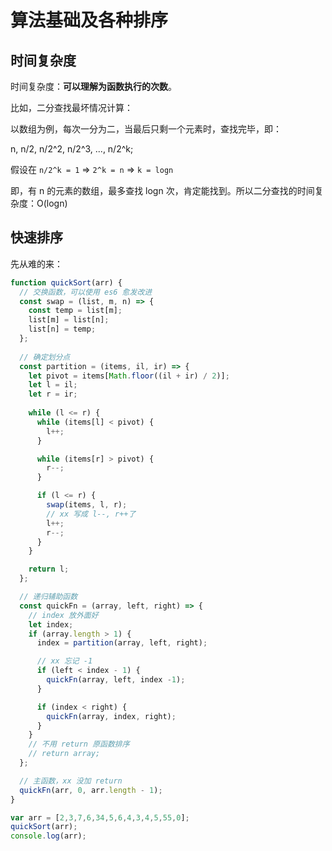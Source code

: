 # 算法基础及各种排序

## 时间复杂度

时间复杂度：**可以理解为函数执行的次数**。

比如，二分查找最坏情况计算：

以数组为例，每次一分为二，当最后只剩一个元素时，查找完毕，即：

n, n/2, n/2^2, n/2^3, ..., n/2^k;

假设在 `n/2^k = 1` => `2^k = n` => `k = logn`

即，有 n 的元素的数组，最多查找 logn 次，肯定能找到。所以二分查找的时间复杂度：O(logn)

## 快速排序

先从难的来：

```js
function quickSort(arr) {
  // 交换函数，可以使用 es6 愈发改进
  const swap = (list, m, n) => {
    const temp = list[m];
    list[m] = list[n];
    list[n] = temp;
  };
  
  // 确定划分点
  const partition = (items, il, ir) => {
    let pivot = items[Math.floor((il + ir) / 2)];
    let l = il;
    let r = ir;
    
    while (l <= r) {
      while (items[l] < pivot) {
        l++;
      }

      while (items[r] > pivot) {
        r--;
      }

      if (l <= r) {
        swap(items, l, r);
        // xx 写成 l--, r++了
        l++;
        r--;
      }
    }

    return l;
  };

  // 递归辅助函数
  const quickFn = (array, left, right) => {
    // index 放外面好
    let index;
    if (array.length > 1) {
      index = partition(array, left, right);

      // xx 忘记 -1
      if (left < index - 1) {
        quickFn(array, left, index -1);
      }

      if (index < right) {
        quickFn(array, index, right);
      }
    }
    // 不用 return 原函数排序
    // return array;
  };

  // 主函数，xx 没加 return
  quickFn(arr, 0, arr.length - 1);
}

var arr = [2,3,7,6,34,5,6,4,3,4,5,55,0];
quickSort(arr);
console.log(arr);
```
